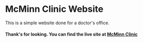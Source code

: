 <h1> McMinn Clinic Website </h1>

<p>This is a simple website done for a doctor's office.</p>
<h4>Thank's for looking. You can find the live site at <a href="http://www.mcminnclinic.com">McMinn Clinic</a></h4>

